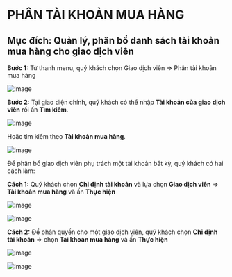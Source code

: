 # PHÂN TÀI KHOẢN MUA HÀNG

## Mục đích: Quản lý, phân bổ danh sách tài khoản mua hàng cho giao dịch viên

**Bước 1:** Từ thanh menu, quý khách chọn Giao dịch viên => Phân tài khoản mua hàng

![image](https://user-images.githubusercontent.com/109578103/202068893-afdae33f-6c60-432b-ace5-8e3c7d2f1ca6.png)

**Bước 2:** Tại giao diện chính, quý khách có thể nhập **Tài khoản của giao dịch viên** rồi ấn **Tìm kiếm**. 

![image](https://user-images.githubusercontent.com/109578103/202070107-082ff2d4-703d-4306-917c-912692c360dd.png)

Hoặc tìm kiếm theo **Tài khoản mua hàng**.

![image](https://user-images.githubusercontent.com/109578103/202069840-e50daeee-9464-4b01-918b-8f566a2ec142.png)


Để phân bổ giao dịch viên phụ trách một tài khoản bất kỳ, quý khách có hai cách làm:

**Cách 1:**
Quý khách chọn **Chỉ định tài khoản** và lựa chọn **Giao dịch viên** => **Tài khoản mua hàng** và ấn **Thực hiện**

![image](https://user-images.githubusercontent.com/109578103/202068963-020e68e4-0eca-418a-93d4-a08160b8b187.png)

![image](https://user-images.githubusercontent.com/109578103/202068987-744af823-dca9-470b-bc48-c4b03b441acd.png)

**Cách 2:**
Để phân quyền cho một giao dịch viên, quý khách chọn **Chỉ định tài khoản** => chọn **Tài khoản mua hàng** và ấn **Thực hiện**

![image](https://user-images.githubusercontent.com/109578103/202069020-595dc8ac-eedd-4c06-87c0-640f9cdf6c85.png)

![image](https://user-images.githubusercontent.com/109578103/202069366-0a6f4bba-6607-4c63-8fa0-4eabbe4af0c6.png)
